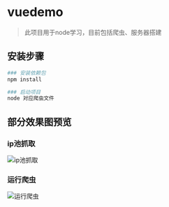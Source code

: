 # vuedemo
> 此项目用于node学习，目前包括爬虫、服务器搭建

## 安装步骤
``` bash
### 安装依赖包
npm install

### 启动项目 
node 对应爬虫文件
```
## 部分效果图预览

### ip池抓取
![ip池抓取](https://raw.githubusercontent.com/LonHon/some-resource/master/node-img/2.png)

### 运行爬虫
![运行爬虫](https://raw.githubusercontent.com/LonHon/some-resource/master/node-img/1.png)
